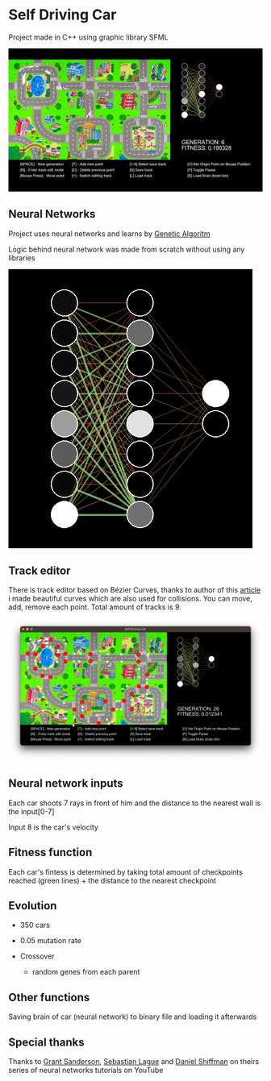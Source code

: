 # Self Driving Car

Project made in C++ using graphic library SFML

![Movie](readme/movie.gif "Movie")

## Neural Networks

Project uses neural networks and learns by [Genetic Algoritm](https://www.mathworks.com/help/gads/how-the-genetic-algorithm-works.html)

Logic behind neural network was made from scratch without using any libraries

![Neural Network](readme/neuralnetwork.png "Neural Network")

## Track editor

There is track editor based on Bézier Curves, thanks to author of this [article](https://ciechanow.ski/drawing-bezier-curves/) i made beautiful curves which are also used for collisions. You can move, add, remove each point. Total amount of tracks is 9.

![Track editor](readme/teditor.png "Track Editor")


## Neural network inputs
Each car shoots 7 rays in front of him and the distance to the nearest wall is the input[0-7]

Input 8 is the car's velocity

## Fitness function
Each car's fintess is determined by taking total amount of checkpoints reached (green lines) + the distance to the nearest checkpoint


## Evolution
- 350 cars

- 0.05 mutation rate

- Crossover 
  - random genes from each parent

## Other functions

Saving brain of car (neural network) to binary file and loading it afterwards

## Special thanks

Thanks to [Grant Sanderson](https://www.youtube.com/c/3blue1brown), [Sebastian Lague](https://www.youtube.com/c/SebastianLague) and [Daniel Shiffman](https://www.youtube.com/c/TheCodingTrain) on theirs series of neural networks tutorials on YouTube






